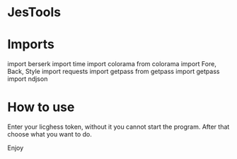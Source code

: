# JesTools
# Imports

import berserk
import time 
import colorama
from colorama import Fore, Back, Style
import requests
import getpass
from getpass import getpass
import ndjson

# How to use

Enter your licghess token, without it you cannot start the program. After that choose what you want to do. 

Enjoy
